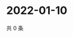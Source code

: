 # 2022-01-10

共 0 条

<!-- BEGIN WEIBO -->
<!-- 最后更新时间 Mon Jan 10 2022 11:17:20 GMT+0800 (China Standard Time) -->

<!-- END WEIBO -->
